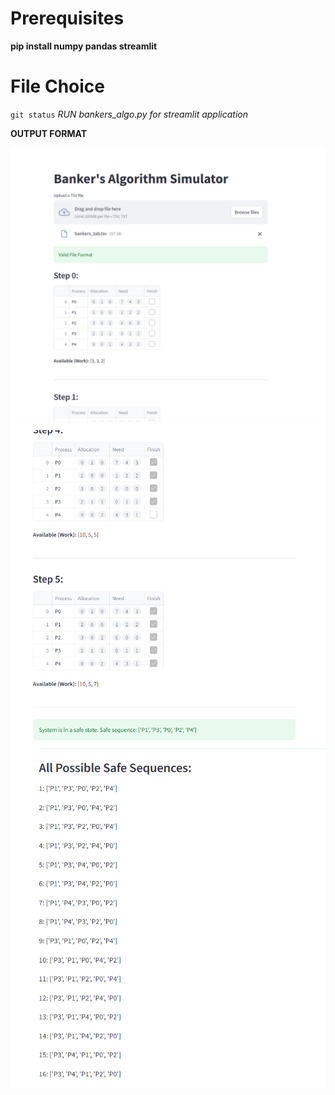# Prerequisites

**pip install numpy pandas streamlit**

# File Choice

`git status`
*RUN bankers_algo.py for streamlit application*

**OUTPUT FORMAT**

![Output Format.](./1.PNG)
![Output Format.](./2.PNG)
![Output Format.](./3.PNG)
